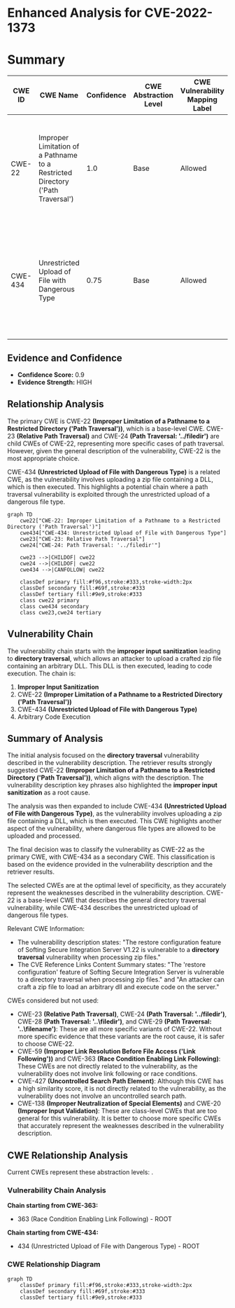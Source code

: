 # Enhanced Analysis for CVE-2022-1373

# Summary
| CWE ID | CWE Name | Confidence | CWE Abstraction Level | CWE Vulnerability Mapping Label | CWE-Vulnerability Mapping Notes |
|---|---|---|---|---|---|
| CWE-22 | Improper Limitation of a Pathname to a Restricted Directory ('Path Traversal') | 1.0 | Base | Allowed | Primary CWE. The vulnerability description clearly states a directory traversal vulnerability when processing zip files. |
| CWE-434 | Unrestricted Upload of File with Dangerous Type | 0.75 | Base | Allowed | Secondary CWE. The vulnerability involves uploading a zip file, which can contain dangerous file types (DLL) that are then executed. |

## Evidence and Confidence

*   **Confidence Score:** 0.9
*   **Evidence Strength:** HIGH

## Relationship Analysis
The primary CWE is CWE-22 **(Improper Limitation of a Pathname to a Restricted Directory ('Path Traversal'))**, which is a base-level CWE. CWE-23 **(Relative Path Traversal)** and CWE-24 **(Path Traversal: '../filedir')** are child CWEs of CWE-22, representing more specific cases of path traversal. However, given the general description of the vulnerability, CWE-22 is the most appropriate choice.

CWE-434 **(Unrestricted Upload of File with Dangerous Type)** is a related CWE, as the vulnerability involves uploading a zip file containing a DLL, which is then executed. This highlights a potential chain where a path traversal vulnerability is exploited through the unrestricted upload of a dangerous file type.

```mermaid
graph TD
    cwe22["CWE-22: Improper Limitation of a Pathname to a Restricted Directory ('Path Traversal')"]
    cwe434["CWE-434: Unrestricted Upload of File with Dangerous Type"]
    cwe23["CWE-23: Relative Path Traversal"]
    cwe24["CWE-24: Path Traversal: '../filedir'"]

    cwe23 -->|CHILDOF| cwe22
    cwe24 -->|CHILDOF| cwe22
    cwe434 -->|CANFOLLOW| cwe22

    classDef primary fill:#f96,stroke:#333,stroke-width:2px
    classDef secondary fill:#69f,stroke:#333
    classDef tertiary fill:#9e9,stroke:#333
    class cwe22 primary
    class cwe434 secondary
    class cwe23,cwe24 tertiary
```

## Vulnerability Chain
The vulnerability chain starts with the **improper input sanitization** leading to **directory traversal**, which allows an attacker to upload a crafted zip file containing an arbitrary DLL. This DLL is then executed, leading to code execution. The chain is:

1.  **Improper Input Sanitization**
2.  CWE-22 **(Improper Limitation of a Pathname to a Restricted Directory ('Path Traversal'))**
3.  CWE-434 **(Unrestricted Upload of File with Dangerous Type)**
4.  Arbitrary Code Execution

## Summary of Analysis
The initial analysis focused on the **directory traversal** vulnerability described in the vulnerability description. The retriever results strongly suggested CWE-22 **(Improper Limitation of a Pathname to a Restricted Directory ('Path Traversal'))**, which aligns with the description. The vulnerability description key phrases also highlighted the **improper input sanitization** as a root cause.

The analysis was then expanded to include CWE-434 **(Unrestricted Upload of File with Dangerous Type)**, as the vulnerability involves uploading a zip file containing a DLL, which is then executed. This CWE highlights another aspect of the vulnerability, where dangerous file types are allowed to be uploaded and processed.

The final decision was to classify the vulnerability as CWE-22 as the primary CWE, with CWE-434 as a secondary CWE. This classification is based on the evidence provided in the vulnerability description and the retriever results.

The selected CWEs are at the optimal level of specificity, as they accurately represent the weaknesses described in the vulnerability description. CWE-22 is a base-level CWE that describes the general directory traversal vulnerability, while CWE-434 describes the unrestricted upload of dangerous file types.

Relevant CWE Information:
- The vulnerability description states: "The restore configuration feature of Softing Secure Integration Server V1.22 is vulnerable to a **directory traversal** vulnerability when processing zip files."
- The CVE Reference Links Content Summary states: "The 'restore configuration' feature of Softing Secure Integration Server is vulnerable to a directory traversal when processing zip files." and "An attacker can craft a zip file to load an arbitrary dll and execute code on the server."

CWEs considered but not used:
- CWE-23 **(Relative Path Traversal)**, CWE-24 **(Path Traversal: '../filedir')**, CWE-28 **(Path Traversal: '..\filedir')**, and CWE-29 **(Path Traversal: '\..\filename')**: These are all more specific variants of CWE-22. Without more specific evidence that these variants are the root cause, it is safer to choose CWE-22.
- CWE-59 **(Improper Link Resolution Before File Access ('Link Following'))** and CWE-363 **(Race Condition Enabling Link Following)**: These CWEs are not directly related to the vulnerability, as the vulnerability does not involve link following or race conditions.
- CWE-427 **(Uncontrolled Search Path Element)**: Although this CWE has a high similarity score, it is not directly related to the vulnerability, as the vulnerability does not involve an uncontrolled search path.
- CWE-138 **(Improper Neutralization of Special Elements)** and CWE-20 **(Improper Input Validation)**: These are class-level CWEs that are too general for this vulnerability. It is better to choose more specific CWEs that accurately represent the weaknesses described in the vulnerability description.


## CWE Relationship Analysis

Current CWEs represent these abstraction levels: .


### Vulnerability Chain Analysis

**Chain starting from CWE-363:**
- 363 (Race Condition Enabling Link Following) - ROOT


**Chain starting from CWE-434:**
- 434 (Unrestricted Upload of File with Dangerous Type) - ROOT



### CWE Relationship Diagram

```mermaid
graph TD
    classDef primary fill:#f96,stroke:#333,stroke-width:2px
    classDef secondary fill:#69f,stroke:#333
    classDef tertiary fill:#9e9,stroke:#333
```